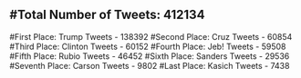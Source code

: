 #Total Number of Tweets: 412134 
---
#First Place: Trump Tweets - 138392
#Second Place: Cruz Tweets - 60854
#Third Place: Clinton Tweets - 60152
#Fourth Place: Jeb! Tweets - 59508
#Fifth Place: Rubio Tweets - 46452
#Sixth Place: Sanders Tweets - 29536
#Seventh Place: Carson Tweets - 9802
#Last Place: Kasich Tweets - 7438
